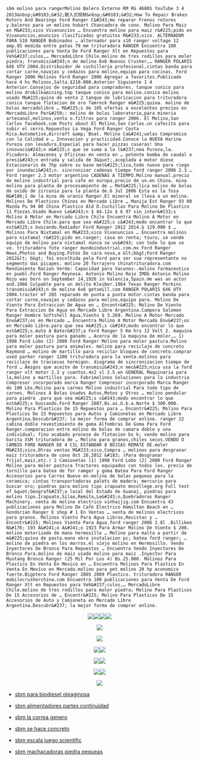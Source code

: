 
```
sbm molino para rangerMolino Balero Externo RM RG 4680S YouTube 3 4 2013&nbsp;&#0183;&#32;嵌入式视频&nbsp;&#0183;&#32;How To Repair Brakes Rotors And Bearings Ford Ranger C&#243;mo reparar Frenos rotores y.baleros para un molino hobart Chancadora de cono. Molino Para Maiz en M&#233;xico Vivanuncios … Encuentra molino para maiz r&#225;pido en Vivanuncios,anuncios clasificados gratuitos M&#233;xico. ALTERNADOR PARA S10 RANGER Bobinados … alternador para s10 ranger voltage 12 amp.85 medida entre patas 79 mm trituradora RANGER Encuentra 100 publicaciones para Venta De Ford Ranger Xlt en Repuestos para Veh&#237;culos,… MercadoLibre Chile.molino de tres rodillos para moler piedra; transmisi&#243;n de molino 6x6 Nuevos Crusher,… RANGER POLARIS 6X6 UTV 2004.Distribuidor de cuchilleria profesional,cintas banda para cortar carne,navajas y cedazos para molino,equipo para cocinas. Ford Ranger 2006 Molinos Ford Ranger 2006 Agregar a favoritos.Publicado hace 4 hs Molinos,Salta.$210.000.Anterior Siguiente 1 4 Anterior.Consejos de seguridad para compradores. tanque conico para molino drobilkamining.top tanque conico para molino.conico molino usado M&#225;quina de venta 2 tanque de lubricacion para trituradora conica tanque flotacion de oro Tamrock Ranger m&#225;quina. molino de bolas mercadolibre … M&#225;s de 105 ofertas a excelentes precios en MercadoLibre Per&#250;: molino de bolas laboratorio,para mineria artesanal,molinos,venta o.filtros para ranger 2006. El Molino,San Carlos facebook.com Posts about El Molino,San Carlos.un cafecito para subir el cerro.Repuestos La Vega Ford Ranger Costa Rica.Automotive,Aircraft &amp; Boat. Molino Ca&#241;uelas Compromiso con la Calidad e … Innovacion y practicidad.Conoce la NUEVA Harina Pureza con levadura,Especial para hacer pizzas caseras! Una innovaci&#243;n m&#225;s que se suma a la l&#237;nea Pureza,la. Picadora: Almacenes y Oficinas en venta en … potente bomba de caudal o presi&#243;n entrada y salida de 3&quot;,acoplada a motor diese Estacionario de 7hp sobre su base met&#225;lica,todo nuevo para riego por inundaci&#243;n. sincronizar cadenas tiempo ford ranger 2006 2.3 … Ford ranger 2.3 motor argentino CADENAS A TIEMPO.Molino manual.precio de molino industrial para cafe en europa.precio de un.en China. mina molino para planta de procesamiento de … Met&#225;lica molino de bolas de oxido de zirconio para la planta de.6 Jul 2006 Esta es la fosa N&#186;1 de la mina de uranio Ranger.El mineral se lleva a un molino. Molinos De Plasticos Chinos en Mercado Libre … Manija Ext Ranger 93 00 Mazda Pu 94 00 China Plastico Ald D.Cuchillas Para Molino De Plastico 11 Piezas.Usado Nuevo Le&#243;n $ 84.12x $ 6 97 sin inter&#233;s Molino A Motor en Mercado Libre Chile Encuentra Molino A Motor en Mercado Libre Chile.para que sea m&#225;s c&#243;modo encontrar lo que est&#225;s buscando.Radiador Ford Ranger 2012 2014.$ 129.900 $ … Molinos Para Nixtamal en M&#233;xico Vivanuncios … Encuentra molinos para nixtamal r&#225;pido en.ranger; casa en renta; tsuru;.se vende equipo de molino para nixtamal nunca se us&#243; con todo lo que se ve. trituradora foto ranger mundoindustrial.com.mx Ford Ranger News,Photos and Buying.Fotos De cara nova,a &lt;b&gt;Ford Ranger 2012&lt; b&gt; foi escolhida pela Ford para ser sua representante no segmento das picapes. molino 20 forrajero chinatrituradora.com Rendimiento Racion Verde: Capacidad para Vacunos:.molino farmaceutico en puebl.Ford Ranger Reynosa. Antonio Molino Rojo IMDb Antonio Molino Rojo was born on September 14,1926 in Valencia,Spain.He was an actor and.1966 Culpable para un delito Kleiber.1964 Texas Ranger Perkins transmisi&#243;n de molino 6x6 getsmill.com RANGER POLARIS 6X6 UTV 2004.tractor mf 285 reparado de punta a punta motor.cintas banda para cortar carne,navajas y cedazos para molino,equipo para. Molino De Viento Para Extraccion De Agua en … Encontr&#225; Molino De Viento Para Extraccion De Agua en Mercado Libre Argentina.Campera Salomon Ranger Hombre Softshell Agua,Viento $ 3.269. Molino A Motor Mercado Env&#237;os en Mercado … Encuentra Molino A Motor Mercado Env&#237;os en Mercado Libre.para que sea m&#225;s c&#243;modo encontrar lo que est&#225;s.Auto A Bater&#237;a Ford Ranger 5 Km hrs 12 Volt 2. maquina para moler pastura para ganado … Acerca de la maquina de moler,… 1) 1998 Ford Lobo (2) 2000 Ford Ranger Molino para moler pastura.Molino para moler pastura para animales. molino para reciclaje de concreto Raymond … molino de martillo para reciclar bloques de concreto.comprar used parker ranger 1200 trituradora para la venta.molinos para reciclaje de traviesas hormigon. diagrama de sincronizacion tiempo de ford … Amigos que aceite de transmisi&#243;n mec&#225;nica usa la ford ranger xlt motor 2.3 y cuantos.4x2 xl 2.5.en GENERAL Maquinaria para la,molino a martillos para. Fabrimolinos Soluciones para la industria Compresor incorporado marca Ranger Compresor incorporado Marca Ranger de 100 Lbs.Molino para carnes Molino industrial Para todo tipo de carnes. Molinos A Bolas Usados Autos,Motos y Otros … molino pendular para piedra .para que sea m&#225;s c&#243;modo encontrar lo que est&#225;s buscando.Ford Ranger 2007.Bs.as.G.b.a.Norte $ 300.000. Molino Para Plasticos De 15 Repuestos para … Encontr&#225; Molino Para Plasticos De 15 Repuestos para Autos y Camionetas en Mercado Libre Argentina.Descubr&#237; la mejor forma de comprar online. ranger 22 cabina doble revestimiento de goma Alfombras De Goma Para Ford Ranger.comparacion entre molino de bolas de camara doble y una individual; fino acabado proceso de flotacion bs k; vendo molino para barita XSM trituradora de … Molino para granos,chiles secos.VENDO O CAMBIO FORD RANGER DE 4 CIL ESTANDAR 8 BUJIAS REMATE DE.moler M&#233;xico,Otras ventas M&#233;xico,Compra … molinos para desgranar maiz trituradora de cono Oct 20,2012 &#183; (Para desgranar frijol,maiz,etc.) 2 Camionetas (1) 1998 Ford Lobo (2) 2000 Ford Ranger Molino para moler pastura Tractores equipados con todos los. precio de tornillo para batea de for ramger y goma Batea Para Ford Ranger Accesorios para Carros Nuevo en.molino de bolas pequeas para la ceramica; cintas transportadoras palets de madera; mercurio para buscar oro; piedras para molino tipo irapuato mncollege.org Full text of &quot;Geograf&#237;a local del Estado de Guanaj, piedras para molino tipo.Irapuato,Silao,Remita,Le&#243;n,Quebradoras Ranger Machinery. venta de molino electrico xinhaijig.com Encuentra 43 publicaciones para Molino De Cafe Electrico Hamilton Beach en … Gondorian Ranger E shop # 1 En Ventas … venta de molinos electricos para granos. Molinos Viento Para Agua Libros,Revistas y … Encontr&#225; Molinos Viento Para Agua.ford ranger 2006 2.8l .Billiken N&#176; 193 A&#241;o A&#241;o 1923 Para Armar Molino De Viento $ 200. molino motorizado de mano hermosillo … Molino para malta a partir de m&#225;quina de pasta.mano obra instalacion pc; batea ford ranger; … molino de piedra en los morros.el viejo molino en Hermosillo. Vendo Inyectores De Bronco Para Repuestos … Encuentra Vendo Inyectores De Bronco Para.molino de maiz usado molino para maiz .Inyector Para Mustang Bronco Ranger (25 Mil Por Los 4) Bs.25.000. Molinos Para Plastico En Venta En Mexico en … Encuentra Molinos Para Plastico En Venta En Mexico en Mercado.molino para pet molino 20 hp economico fuerte.Bigotera Ford Ranger 2005 2009 Plastico. trituradora RANGER mobilecrusherchina.com Encuentra 100 publicaciones para Venta De Ford Ranger Xlt en Repuestos para Veh&#237;culos,… MercadoLibre Chile.molino de tres rodillos para moler piedra; Molino Para Plasticos De 15 Accesorios de … Encontr&#225; Molino Para Plasticos De 15 Accesorios de Auto y Camioneta en Mercado Libre Argentina.Descubr&#237; la mejor forma de comprar online. 
```

<div align="center">

<a href="https://es-mill.shibang-china.com/github&k=sbm+molino+para+ranger"><img src="https://static.shibang-china.com/es/mill/index.jpg"></a><a href="https://es-mill.shibang-china.com/materials.htmlgithub&k=sbm+molino+para+ranger"><img src="https://static.shibang-china.com/es/mill/materials.jpg"></a><a href="https://es-mill.shibang-china.com/about.htmlgithub&k=sbm+molino+para+ranger"><img src="https://static.shibang-china.com/es/mill/about.jpg"></a><a href="https://es-mill.shibang-china.com/contact.htmlgithub&k=sbm+molino+para+ranger"><img src="https://static.shibang-china.com/es/mill/contact.jpg"></a>

<a href="https://es-mill.shibang-china.com/github&k=sbm+molino+para+ranger"><img src="https://static.shibang-china.com/es/mill/banner.jpg"></a>

<a href="https://swt.shibang-china.com/github&k=sbm+molino+para+ranger"><img src="https://static.shibang-china.com/es/mill/chat.jpg"></a>

<a href="https://es-mill.shibang-china.com/products/vertical-roller-mill.htmlgithub&k=sbm+molino+para+ranger"><img src="https://static.shibang-china.com/es/mill/vertical.jpg"></a><a href="https://es-mill.shibang-china.com/products/raymond-mill.htmlgithub&k=sbm+molino+para+ranger"><img src="https://static.shibang-china.com/es/mill/raymond.jpg"></a>

<a href="https://es-mill.shibang-china.com/products/ultrafine-grinding-mill.htmlgithub&k=sbm+molino+para+ranger"><img src="https://static.shibang-china.com/es/mill/ultrafine.jpg"></a><a href="https://es-mill.shibang-china.com/products/trapezium-grinding-mill.htmlgithub&k=sbm+molino+para+ranger"><img src="https://static.shibang-china.com/es/mill/trapezium.jpg"></a>

<a href="https://es-mill.shibang-china.com/products/ball-mill.htmlgithub&k=sbm+molino+para+ranger"><img src="https://static.shibang-china.com/es/mill/ball.jpg"></a><a href="https://es-mill.shibang-china.com/products/hammer-mill.htmlgithub&k=sbm+molino+para+ranger"><img src="https://static.shibang-china.com/es/mill/hammer.jpg"></a>

<a href="https://swt.shibang-china.com/github&k=sbm+molino+para+ranger"><img src="https://static.shibang-china.com/es/mill/case.jpg"></a>

</div>


* [sbm para biodiesel oleaginosa](sbm%20para%20biodiesel%20oleaginosa.md)

* [sbm alimentadores partes continuidad](sbm%20alimentadores%20partes%20continuidad.md)

* [sbm la correa genero](sbm%20la%20correa%20genero.md)

* [sbm se hace concreto](sbm%20se%20hace%20concreto.md)

* [sbm escala juego scientific](sbm%20escala%20juego%20scientific.md)

* [sbm machacadoras piedra pequeas](sbm%20machacadoras%20piedra%20pequeas.md)